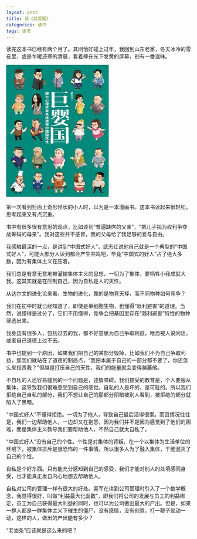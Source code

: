```yaml
---
layout: post
title: 读《巨婴国》
categories: 读书
tags: 读书
---
```


读完这本书已经有两个月了。其间恰好碰上过年，我回到山东老家，冬天冰冷的雪夜里，或是乍暖还寒的清晨，看着捧在光下发黄的屏幕，别有一番滋味。

![巨婴国封面](/public/img/post/big-idiot.jpeg)

第一次看到封面上奇形怪状的小人时，以为是一本漫画书。这本书读起来很轻松，思考起来又有点沉重。

书中有很多很有意思的观点，比如谈到“普遍缺席的父亲”，“把儿子视为权利争夺战筹码的母亲”。我对这些并不感冒，我的父母给了我足够的爱与自由。

我感触最深的一点，是讲到“中国式好人”。武志红说他自己就是一个典型的“中国式好人”，可能大部分人读到都会产生共鸣吧，毕竟“中国式的好人”占了绝大多数，因为有集体主义在压着。

我们总是有意无意地被灌输集体主义的思想，一切为了集体，要牺牲小我成就大我。这其实就是在压制自己，因为自私是人的天性。

从达尔文的进化论来看，生物的进化，靠的是物竞天择，而不同物种如何竞争？

我们在初中时就已经知道了，即使是单细胞生物，也懂得“趋利避害”的道理。当然，说懂得是过分了，它们不用懂得，竞争会把基因里存在“趋利避害”特性的物种筛选出来。

我身边有很多人，包括过去的我，都不好意思为自己争取利益，唯恐被人说闲话，或者自己道德上过不去。

书中也提到一个原因，如果我们把自己的某部分毁掉，比如我们不为自己争取利益，那我们就站在了道德的制高点，“我把本属于自己的一部分都不要了，你还怎么来指责我？”但越是打压自己的天性，我们的能量就会变得越萎缩。

不自私的人还容易碰到的一个问题是，述情障碍。我们接受的教育是，个人要服从集体，这导致我们很难感受到自己的感觉。自私的人是坏的，是可耻的。所以我们拒绝自己自私的部分，我们不想让自己的那部分阴暗被别人看到，被拒绝的部分就陷入了黑暗。

“中国式好人”不懂得拒绝。一切为了他人，导致自己最后活得很累。而且情况往往是，我们一边帮助他人，一边却又在抱怨，因为我们并不是因为感觉到了他们的困难，而是集体主义教导我们要帮助他人，不然自己就太自私了。

“中国式好人”没有自己的个性。个性是对集体的背叛，在一个以集体为生活单位的环境下，被集体排斥是很恐怖的一件事情。所以很多人为了融入集体，干脆泯灭了自己的个性。

自私是个好东西。只有能充分感知到自己的感受，我们才能对别人的处境感同身受，也才能真正发自内心地想去帮助他人。

自私对公司的管理一样有很大的好处。吴军在讲到公司管理时引入了一个数学概念，我觉得很好，叫做“利益最大化函数”，即我们将公司的发展与员工的利益绑定，员工为自己获得最大利益的同时，也可以为公司做出最大的产出。但是，如果一群人都是一群集体主义下催生的僵尸，没有感情，没有创意，打一鞭子就动一动，这样的人，做出的产出能有多少？

“老油条”应该就是这么来的吧？
